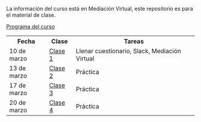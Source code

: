 La información del curso está en Mediación Virtual, este repositorio es para el material de clase.

[Programa del curso](http://www.estadistica.ucr.ac.cr/images/EEST/Programas/Bachi/2020/I_Ciclo/Programa-XS-3310.pdf)

<table style="width:100%">
  <tr>
    <th> Fecha </th>
    <th> Clase </th>
    <th> Tareas </th>
  </tr>
  <tr>
    <td> 10 de marzo </td>
    <td>  <a href="XS3310-I20_1.html">Clase 1</a> </td> 
    <td> Llenar cuestionario, Slack, Mediación Virtual </td>
  </tr>
  <tr>
    <td> 13 de marzo </td>
    <td>  <a href="XS3310-I20_2.html">Clase 2</a> </td> 
    <td> Práctica </td>
  </tr>
    <tr>
    <td> 17 de marzo </td>
    <td>  <a href="XS3310-I20_3.html">Clase 3</a> </td> 
    <td> Práctica </td>
  </tr>
      <tr>
    <td> 20 de marzo </td>
    <td>  <a href="XS3310-I20_4.html">Clase 4</a> </td> 
    <td> Práctica </td>
  </tr>
</table>

